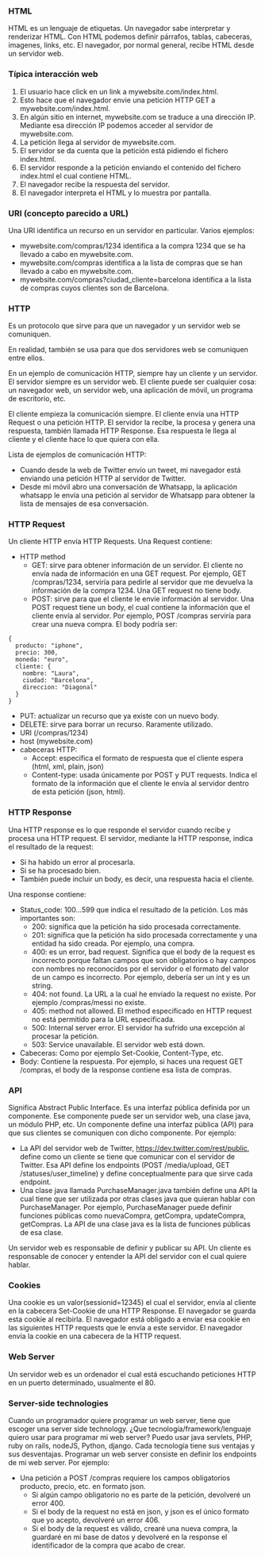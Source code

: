 ### HTML
HTML es un lenguaje de etiquetas. Un navegador sabe interpretar y renderizar HTML.
Con HTML podemos definir párrafos, tablas, cabeceras, imagenes, links, etc.
El navegador, por normal general, recibe HTML desde un servidor web. 

### Típica interacción web
1. El usuario hace click en un link a mywebsite.com/index.html.
2. Esto hace que el navegador envie una petición HTTP GET a mywebsite.com/index.html.
3. En algún sitio en internet, mywebsite.com se traduce a una dirección IP.
Mediante esa dirección IP podemos acceder al servidor de mywebsite.com.
4. La petición llega al servidor de mywebsite.com.
5. El servidor se da cuenta que la petición está pidiendo el fichero index.html.
6. El servidor responde a la petición enviando el contenido del fichero index.html
el cual contiene HTML.
7. El navegador recibe la respuesta del servidor.
8. El navegador interpreta el HTML y lo muestra por pantalla. 

### URI (concepto parecido a URL)
Una URI identifica un recurso en un servidor en particular.
Varios ejemplos:

* mywebsite.com/compras/1234 identifica a la compra 1234 que se ha llevado
a cabo en mywebsite.com. 
* mywebsite.com/compras identifica a la lista de compras que se han llevado 
a cabo en mywebsite.com.
* mywebsite.com/compras?ciudad_cliente=barcelona identifica a la lista de compras 
cuyos clientes son de Barcelona.

### HTTP
Es un protocolo que sirve para que un navegador y un servidor web se comuniquen.

En realidad, también se usa para que dos servidores web se comuniquen entre ellos.

En un ejemplo de comunicación HTTP, siempre hay un cliente y un servidor. 
El servidor siempre es un servidor web. El cliente puede ser cualquier cosa: 
un navegador web, un servidor web, una aplicación de móvil, un programa de escritorio, etc.

El cliente empieza la comunicación siempre. El cliente envía una HTTP Request o
una petición HTTP. El servidor la recibe, la procesa y genera una respuesta, también
llamada HTTP Response. Esa respuesta le llega al cliente y el cliente hace lo que quiera
con ella. 

Lista de ejemplos de comunicación HTTP:
* Cuando desde la web de Twitter envío un tweet, mi navegador está enviando una petición
HTTP al servidor de Twitter. 
* Desde mi móvil abro una conversación de Whatsapp, la aplicación whatsapp le envía una
petición al servidor de Whatsapp para obtener la lista de mensajes de esa conversación.  

### HTTP Request
Un cliente HTTP envía HTTP Requests. Una Request contiene:
* HTTP method 
  * GET: sirve para obtener información de un servidor. El cliente no envía nada de información
en una GET request. Por ejemplo, GET /compras/1234, serviría para pedirle al servidor que
me devuelva la información de la compra 1234. Una GET request no tiene body.  
  * POST: sirve para que el cliente le envíe información al servidor. Una POST request tiene
un body, el cual contiene la información que el cliente envía al servidor.  Por ejemplo, 
POST /compras serviría para crear una nueva compra. El body podría ser: 
```
{
  producto: "iphone",
  precio: 300,
  moneda: "euro",
  cliente: {
    nombre: "Laura",
    ciudad: "Barcelona",
    direccion: "Diagonal"
  }
}
```
  * PUT: actualizar un recurso que ya existe con un nuevo body. 
  * DELETE: sirve para borrar un recurso. Raramente utilizado.
* URI (/compras/1234)
* host (mywebsite.com)
* cabeceras HTTP: 
  * Accept: especifica el formato de respuesta que el cliente espera (html, xml, plain, json)
  * Content-type: usada únicamente por POST y PUT requests. Indica el formato de la información
que el cliente le envía al servidor dentro de esta petición (json, html). 

### HTTP Response 
Una HTTP response es lo que responde el servidor cuando recibe y procesa una HTTP request.
El servidor, mediante la HTTP response, indica el resultado de la request:
* Si ha habido un error al procesarla.
* Si se ha procesado bien.
* También puede incluir un body, es decir, una respuesta hacia el cliente.

Una response contiene:
* Status_code: 100...599 que indica el resultado de la petición.
Los más importantes son:
  * 200: significa que la petición ha sido procesada correctamente.
  * 201: significa que la petición ha sido procesada correctamente y una entidad ha sido creada.
Por ejemplo, una compra.
  * 400: es un error, bad request. Significa que el body de la request es incorrecto porque faltan
campos que son obligatorios o hay campos con nombres no reconocidos por el servidor o el formato
del valor de un campo es incorrecto. Por ejemplo, debería ser un int y es un string. 
  * 404: not found. La URL a la cual he enviado la request no existe. Por ejemplo /compras/messi
 no existe.
  * 405: method not allowed. El method especificado en HTTP request no está permitido para la URL
especificada. 
  * 500: Internal server error. El servidor ha sufrido una excepción al procesar la petición. 
  * 503: Service unavailable. El servidor web está down. 
* Cabeceras: Como por ejemplo Set-Cookie, Content-Type, etc.
* Body: Contiene la respuesta. Por ejemplo, si haces una request GET /compras, el body de la 
response contiene esa lista de compras.

### API
Significa Abstract Public Interface. Es una interfaz pública definida por un componente. Ese
componente puede ser un servidor web, una clase java, un módulo PHP, etc. Un componente
define una interfaz pública (API) para que sus clientes se comuniquen con dicho componente. 
Por ejemplo:
* La API del servidor web de Twitter, https://dev.twitter.com/rest/public, define como un cliente
se tiene que comunicar con el servidor de Twitter. Esa API define los endpoints (POST /media/upload, 
GET /statuses/user_timeline) y define conceptualmente para que sirve cada endpoint. 
* Una clase java llamada PurchaseManager.java también define una API la cual tiene que ser
utilizada por otras clases java que quieran hablar con PurchaseManager. Por ejemplo, PurchaseManager
puede definir funciones públicas como nuevaCompra, getCompra, updateCompra, getCompras. 
La API de una clase java es la lista de funciones públicas de esa clase. 

Un servidor web es responsable de definir y publicar su API. Un cliente es responsable de conocer y entender
la API del servidor con el cual quiere hablar. 

### Cookies
Una cookie es un valor(sessionid=12345) el cual el servidor, envía al cliente en la cabecera 
Set-Cookie de una HTTP Response. El navegador se guarda esta cookie al recibirla. El navegador está
obligado a enviar esa cookie en las siguientes HTTP requests que le envía a este servidor. 
El navegador envía la cookie en una cabecera de la HTTP request.

### Web Server
Un servidor web es un ordenador el cual está escuchando peticiones HTTP en un puerto determinado,
usualmente el 80. 

### Server-side technologies
Cuando un programador quiere programar un web server, tiene que escoger una server side technology.
¿Que tecnología/framework/lenguaje quiero usar para programar mi web server? Puedo usar java servlets, 
PHP, ruby on rails, nodeJS, Python, django. Cada tecnología tiene sus ventajas y sus desventajas. 
Programar un web server consiste en definir los endpoints de mi web server. Por ejemplo:
* Una petición a POST /compras requiere los campos obligatorios producto, precio, etc. en formato json.
  * Si algún campo obligatorio no es parte de la petición, devolveré un error 400. 
  * Si el body de la request no está en json, y json es el único formato que yo acepto, devolveré
un error 406. 
  * Si el body de la request es válido, crearé una nueva compra, la guardaré en mi base de datos y 
devolveré en la response el identificador de la compra que acabo de crear.







